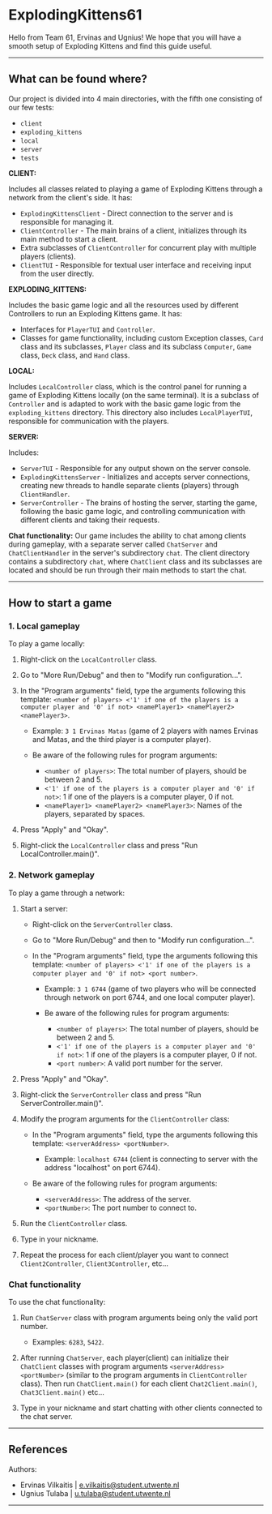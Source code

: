 # ExplodingKittens61

Hello from Team 61, Ervinas and Ugnius! We hope that you will have a smooth setup of Exploding Kittens and find this guide useful.

---

## What can be found where?

Our project is divided into 4 main directories, with the fifth one consisting of our few tests:

- `client`
- `exploding_kittens`
- `local`
- `server`
- `tests`

**CLIENT:**

Includes all classes related to playing a game of Exploding Kittens through a network from the client's side. It has:

- `ExplodingKittensClient` - Direct connection to the server and is responsible for managing it.
- `ClientController` - The main brains of a client, initializes through its main method to start a client.
- Extra subclasses of `ClientController` for concurrent play with multiple players (clients).
- `ClientTUI` - Responsible for textual user interface and receiving input from the user directly.

**EXPLODING_KITTENS:**

Includes the basic game logic and all the resources used by different Controllers to run an Exploding Kittens game. It has:

- Interfaces for `PlayerTUI` and `Controller`.
- Classes for game functionality, including custom Exception classes, `Card` class and its subclasses, `Player` class and its subclass `Computer`, `Game` class, `Deck` class, and `Hand` class.

**LOCAL:**

Includes `LocalController` class, which is the control panel for running a game of Exploding Kittens locally (on the same terminal). It is a subclass of `Controller` and is adapted to work with the basic game logic from the `exploding_kittens` directory. This directory also includes `LocalPlayerTUI`, responsible for communication with the players.

**SERVER:**

Includes:

- `ServerTUI` - Responsible for any output shown on the server console.
- `ExplodingKittensServer` - Initializes and accepts server connections, creating new threads to handle separate clients (players) through `ClientHandler`.
- `ServerController` - The brains of hosting the server, starting the game, following the basic game logic, and controlling communication with different clients and taking their requests.

**Chat functionality:** Our game includes the ability to chat among clients during gameplay, with a separate server called `ChatServer` and `ChatClientHandler` in the server's subdirectory `chat`. The client directory contains a subdirectory `chat`, where `ChatClient` class and its subclasses are located and should be run through their main methods to start the chat.

---

## How to start a game

### 1. Local gameplay

To play a game locally:

1. Right-click on the `LocalController` class.
2. Go to "More Run/Debug" and then to "Modify run configuration...".
3. In the "Program arguments" field, type the arguments following this template: `<number of players> <'1' if one of the players is a computer player and '0' if not> <namePlayer1> <namePlayer2> <namePlayer3>`.

	- Example: `3 1 Ervinas Matas` (game of 2 players with names Ervinas and Matas, and the third player is a computer player).

	- Be aware of the following rules for program arguments:
		- `<number of players>`: The total number of players, should be between 2 and 5.
		- `<'1' if one of the players is a computer player and '0' if not>`: 1 if one of the players is a computer player, 0 if not.
		- `<namePlayer1> <namePlayer2> <namePlayer3>`: Names of the players, separated by spaces.

4. Press "Apply" and "Okay".
5. Right-click the `LocalController` class and press "Run LocalController.main()".

### 2. Network gameplay

To play a game through a network:

1. Start a server:
	- Right-click on the `ServerController` class.
	- Go to "More Run/Debug" and then to "Modify run configuration...".
	- In the "Program arguments" field, type the arguments following this template: `<number of players> <'1' if one of the players is a computer player and '0' if not> <port number>`.

		- Example: `3 1 6744` (game of two players who will be connected through network on port 6744, and one local computer player).

		- Be aware of the following rules for program arguments:
			- `<number of players>`: The total number of players, should be between 2 and 5.
			- `<'1' if one of the players is a computer player and '0' if not>`: 1 if one of the players is a computer player, 0 if not.
			- `<port number>`: A valid port number for the server.

2. Press "Apply" and "Okay".
3. Right-click the `ServerController` class and press "Run ServerController.main()".

3. Modify the program arguments for the `ClientController` class:
	- In the "Program arguments" field, type the arguments following this template: `<serverAddress> <portNumber>`.

		- Example: `localhost 6744` (client is connecting to server with the address "localhost" on port 6744).

	- Be aware of the following rules for program arguments:
		- `<serverAddress>`: The address of the server.
		- `<portNumber>`: The port number to connect to.

4. Run the `ClientController` class.
5. Type in your nickname.
6. Repeat the process for each client/player you want to connect `Client2Controller`, `Client3Controller`, etc...

### Chat functionality

To use the chat functionality:

1. Run `ChatServer` class with program arguments being only the valid port number.
	- Examples: `6283`, `5422`.

2. After running `ChatServer`, each player(client) can initialize their `ChatClient` classes with program arguments `<serverAddress> <portNumber>` (similar to the program arguments in `ClientController` class). Then run `ChatClient.main()` for each client `Chat2Client.main()`, `Chat3Client.main()` etc...
3. Type in your nickname and start chatting with other clients connected to the chat server.

---

## References

Authors:

- Ervinas Vilkaitis | e.vilkaitis@student.utwente.nl
- Ugnius Tulaba | u.tulaba@student.utwente.nl

---